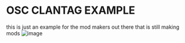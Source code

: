 # OSC CLANTAG EXAMPLE
this is just an example for the mod makers out there that is still making mods
![image](https://github.com/Amethystic/OSC-Clantag-Example/assets/119145022/f20ab511-c4bc-42e3-b10b-a603414ed85a)
